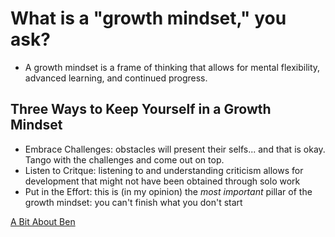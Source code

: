 # What is a "growth mindset," you ask?

* A growth mindset is a frame of thinking that allows for mental flexibility, advanced learning, and continued progress. 

## Three Ways to Keep Yourself in a Growth Mindset

* Embrace Challenges: obstacles will present their selfs... and that is okay. Tango with the challenges and come out on top.
* Listen to Critque: listening to and understanding criticism allows for development that might not have been obtained through solo work
* Put in the Effort: this is (in my opinion) the _most important_ pillar of the growth mindset: you can't finish what you don't start






[A Bit About Ben](./aboutme.md)


